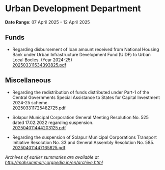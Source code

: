# Urban Development Department

**Date Range**: 07 April 2025 - 12 April 2025


## Funds
- Regarding disbursement of loan amount received from National Housing Bank under Urban Infrastructure Development Fund (UIDF) to Urban Local Bodies. (Year 2024-25)\
  [202503311534393825.pdf](https://gr.maharashtra.gov.in/Site/Upload/Government%20Resolutions/English/202503311534393825.pdf)

## Miscellaneous
- Regarding the redistribution of funds distributed under Part-1 of the Central Governments Special Assistance to States for Capital Investment 2024-25 scheme.\
  [202503311725482725.pdf](https://gr.maharashtra.gov.in/Site/Upload/Government%20Resolutions/English/202503311725482725.pdf)

- Solapur Municipal Corporation General Meeting Resolution No. 525 dated 17.02.2022 regarding suspension.\
  [202504011444203125.pdf](https://gr.maharashtra.gov.in/Site/Upload/Government%20Resolutions/English/202504011444203125.pdf)

- Regarding the suspension of Solapur Municipal Corporations Transport Initiative Resolution No. 33 and General Assembly Resolution No. 585.\
  [202504011447165825.pdf](https://gr.maharashtra.gov.in/Site/Upload/Government%20Resolutions/English/202504011447165825.pdf)


*Archives of earlier summaries are available at http://mahsummary.orgpedia.in/en/archive.html*